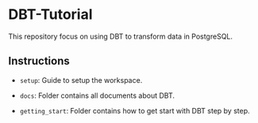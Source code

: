 # DBT-Tutorial
This repository focus on using DBT to transform data in PostgreSQL.

## Instructions
- `setup`: Guide to setup the workspace.

- `docs`: Folder contains all documents about DBT.

- `getting_start`: Folder contains how to get start with DBT step by step.